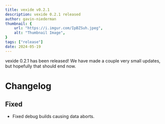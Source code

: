 ```yaml
---
title: vexide v0.2.1
description: vexide 0.2.1 released
author: gavin-niederman
thumbnail: {
	url: "https://i.imgur.com/IpBZSuh.jpeg",
	alt: "Thumbnail Image",
}
tags: ["release"]
date: 2024-05-19
---
```


vexide 0.2.1 has been released! We have made a couple very small updates, but hopefully that should end now.

# Changelog

## Fixed

- Fixed debug builds causing data aborts.
